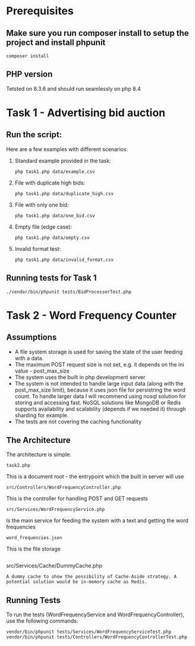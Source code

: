 # Prerequisites

## Make sure you run composer install to setup the project and install phpunit

`composer install`

## PHP version

Tetsted on 8.3.6 and should run seamlessly on php 8.4

# Task 1 - Advertising bid auction

## Run the script:

Here are a few examples with different scenarios:

1. Standard example provided in the task:
   ```
   php task1.php data/example.csv
   ```

2. File with duplicate high bids:
   ```
   php task1.php data/duplicate_high.csv
   ```

3. File with only one bid:
   ```
   php task1.php data/one_bid.csv
   ```

4. Empty file (edge case):
   ```
   php task1.php data/empty.csv
   ```

5. Invalid format test:
   ```
   php task1.php data/invalid_format.csv
   ```

## Running tests for Task 1

```
./vendor/bin/phpunit tests/BidProcessorTest.php
```


# Task 2 - Word Frequency Counter

## Assumptions
- A file system storage is used for saving the state of the user feeding with a data.
- The maximum POST request size is not set, e.g. it depends on the ini value - post_max_size
- The system uses the built in php development server
- The system is not intended to handle large input data (along with the post_max_size limit), because it uses json file for persistring the word count. To handle larger data I will recommend using nosql solution for storing and accessing fast. NoSQL solutions like MongoDB or Redis supports availability and scalability (depends if we needed it) through sharding for example.
- The tests are not covering the caching functionality

## The Architecture

The architecture is simple:

```
task2.php
```
 This is a document root - the entrypoint which the built in server will use

```
src/Controllers/WordFrequencyController.php
``` 
This is the controller for handling POST and GET requests
```
src/Services/WordFrequencyService.php
``` 
Is the main service for feeding the system with a text and getting the word frequencies

```
word_frequencies.json
```
This is the file storage

```

```
src/Services/Cache/DummyCache.php
```
A dummy cache to show the possibility of Cache-Aside strategy. A potential solution would be in-memory cache as Redis.
```

## Running Tests

To run the tests (WordFrequencyService and WordFrequencyController), use the following commands:

```
vendor/bin/phpunit tests/Services/WordFrequencyServiceTest.php
vendor/bin/phpunit tests/Controllers/WordFrequencyControllerTest.php
```

